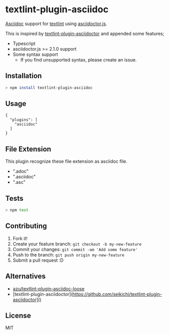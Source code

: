 # textlint-plugin-asciidoc

[Asciidoc](https://asciidoc.org/ "Asciidoc") support for [textlint](https://github.com/textlint/textlint "textlint")
using [asciidoctor.js](https://github.com/asciidoctor/asciidoctor.js).

This is inspired by [textlint-plugin-asciidoctor](https://github.com/seikichi/textlint-plugin-asciidoctor, "textlint-plugin-asciidoctor") and appended some features;

- Typescript
- asciidoctor.js >= 2.1.0 support
- Some syntax support
  - If you find unsupported syntax, please create an issue.

## Installation

```sh
> npm install textlint-plugin-asciidoc
```

## Usage

```
{
  "plugins": [
    "asciidoc"
  ]
}
```

## File Extension

This plugin recognize these file extension as asciidoc file.

- ".adoc"
- ".asciidoc"
- ".asc"

## Tests

```sh
> npm test
```

## Contributing

1. Fork it!
2. Create your feature branch: `git checkout -b my-new-feature`
3. Commit your changes: `git commit -am 'Add some feature'`
4. Push to the branch: `git push origin my-new-feature`
5. Submit a pull request :D

## Alternatives

- [azu/textlint-plugin-asciidoc-loose](https://github.com/azu/textlint-plugin-asciidoc-loose)
- [textlint-plugin-asciidoctor](https://github.com/seikichi/textlint-plugin-asciidoctor]()

## License

MIT
